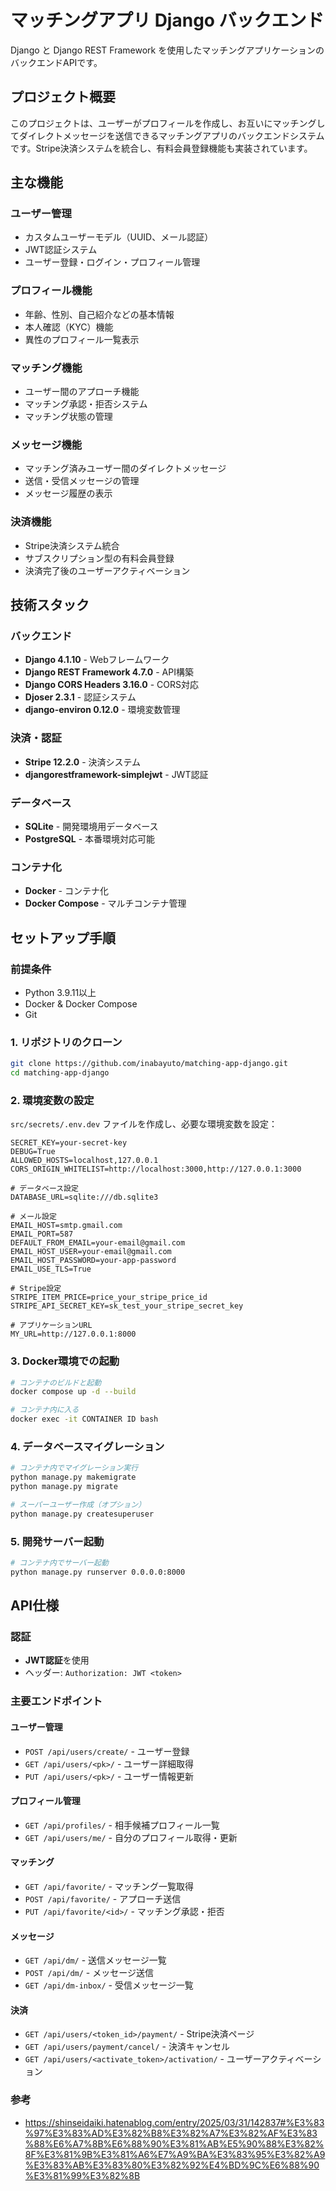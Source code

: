 # マッチングアプリ Django バックエンド

Django と Django REST Framework を使用したマッチングアプリケーションのバックエンドAPIです。

## プロジェクト概要

このプロジェクトは、ユーザーがプロフィールを作成し、お互いにマッチングしてダイレクトメッセージを送信できるマッチングアプリのバックエンドシステムです。Stripe決済システムを統合し、有料会員登録機能も実装されています。

## 主な機能

### ユーザー管理
- カスタムユーザーモデル（UUID、メール認証）
- JWT認証システム
- ユーザー登録・ログイン・プロフィール管理

### プロフィール機能
- 年齢、性別、自己紹介などの基本情報
- 本人確認（KYC）機能
- 異性のプロフィール一覧表示

### マッチング機能
- ユーザー間のアプローチ機能
- マッチング承認・拒否システム
- マッチング状態の管理

### メッセージ機能
- マッチング済みユーザー間のダイレクトメッセージ
- 送信・受信メッセージの管理
- メッセージ履歴の表示

### 決済機能
- Stripe決済システム統合
- サブスクリプション型の有料会員登録
- 決済完了後のユーザーアクティベーション

## 技術スタック

### バックエンド
- **Django 4.1.10** - Webフレームワーク
- **Django REST Framework 4.7.0** - API構築
- **Django CORS Headers 3.16.0** - CORS対応
- **Djoser 2.3.1** - 認証システム
- **django-environ 0.12.0** - 環境変数管理

### 決済・認証
- **Stripe 12.2.0** - 決済システム
- **djangorestframework-simplejwt** - JWT認証

### データベース
- **SQLite** - 開発環境用データベース
- **PostgreSQL** - 本番環境対応可能

### コンテナ化
- **Docker** - コンテナ化
- **Docker Compose** - マルチコンテナ管理

## セットアップ手順

### 前提条件
- Python 3.9.11以上
- Docker & Docker Compose
- Git

### 1. リポジトリのクローン
```bash
git clone https://github.com/inabayuto/matching-app-django.git
cd matching-app-django
```

### 2. 環境変数の設定
`src/secrets/.env.dev` ファイルを作成し、必要な環境変数を設定：

```env
SECRET_KEY=your-secret-key
DEBUG=True
ALLOWED_HOSTS=localhost,127.0.0.1
CORS_ORIGIN_WHITELIST=http://localhost:3000,http://127.0.0.1:3000

# データベース設定
DATABASE_URL=sqlite:///db.sqlite3

# メール設定
EMAIL_HOST=smtp.gmail.com
EMAIL_PORT=587
DEFAULT_FROM_EMAIL=your-email@gmail.com
EMAIL_HOST_USER=your-email@gmail.com
EMAIL_HOST_PASSWORD=your-app-password
EMAIL_USE_TLS=True

# Stripe設定
STRIPE_ITEM_PRICE=price_your_stripe_price_id
STRIPE_API_SECRET_KEY=sk_test_your_stripe_secret_key

# アプリケーションURL
MY_URL=http://127.0.0.1:8000
```

### 3. Docker環境での起動
```bash
# コンテナのビルドと起動
docker compose up -d --build

# コンテナ内に入る
docker exec -it CONTAINER ID bash
```

### 4. データベースマイグレーション
```bash
# コンテナ内でマイグレーション実行
python manage.py makemigrate
python manage.py migrate

# スーパーユーザー作成（オプション）
python manage.py createsuperuser
```

### 5. 開発サーバー起動
```bash
# コンテナ内でサーバー起動
python manage.py runserver 0.0.0.0:8000
```

## API仕様

### 認証
- **JWT認証**を使用
- ヘッダー: `Authorization: JWT <token>`

### 主要エンドポイント

#### ユーザー管理
- `POST /api/users/create/` - ユーザー登録
- `GET /api/users/<pk>/` - ユーザー詳細取得
- `PUT /api/users/<pk>/` - ユーザー情報更新

#### プロフィール管理
- `GET /api/profiles/` - 相手候補プロフィール一覧
- `GET /api/users/me/` - 自分のプロフィール取得・更新

#### マッチング
- `GET /api/favorite/` - マッチング一覧取得
- `POST /api/favorite/` - アプローチ送信
- `PUT /api/favorite/<id>/` - マッチング承認・拒否

#### メッセージ
- `GET /api/dm/` - 送信メッセージ一覧
- `POST /api/dm/` - メッセージ送信
- `GET /api/dm-inbox/` - 受信メッセージ一覧

#### 決済
- `GET /api/users/<token_id>/payment/` - Stripe決済ページ
- `GET /api/users/payment/cancel/` - 決済キャンセル
- `GET /api/users/<activate_token>/activation/` - ユーザーアクティベーション

### 参考
- https://shinseidaiki.hatenablog.com/entry/2025/03/31/142837#%E3%83%97%E3%83%AD%E3%82%B8%E3%82%A7%E3%82%AF%E3%83%88%E6%A7%8B%E6%88%90%E3%81%AB%E5%90%88%E3%82%8F%E3%81%9B%E3%81%A6%E7%A9%BA%E3%83%95%E3%82%A9%E3%83%AB%E3%83%80%E3%82%92%E4%BD%9C%E6%88%90%E3%81%99%E3%82%8B

